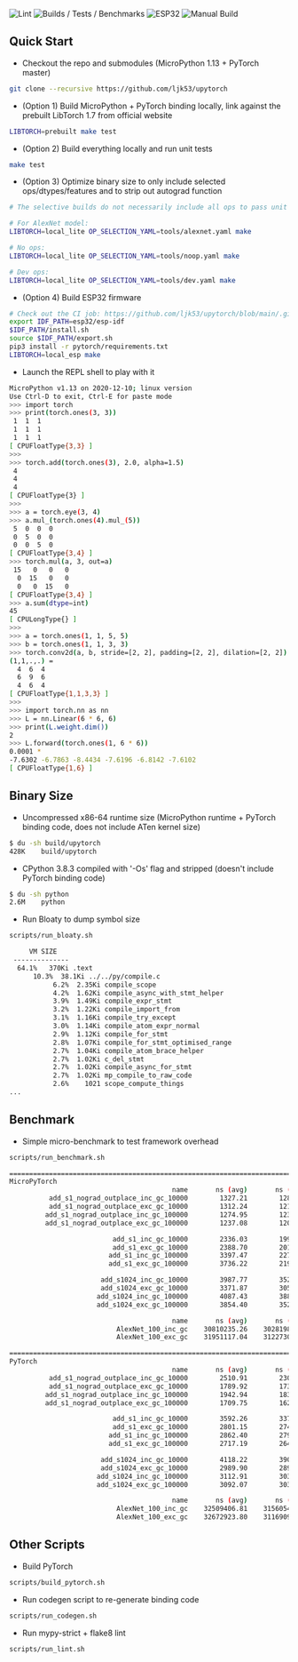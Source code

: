![Lint](https://github.com/ljk53/upytorch/workflows/Lint/badge.svg)
![Builds / Tests / Benchmarks](https://github.com/ljk53/upytorch/workflows/Builds%20/%20Tests%20/%20Benchmarks/badge.svg)
![ESP32](https://github.com/ljk53/upytorch/workflows/ESP32/badge.svg)
![Manual Build](https://github.com/ljk53/upytorch/workflows/Manual%20Build/badge.svg)

## Quick Start

* Checkout the repo and submodules (MicroPython 1.13 + PyTorch master)
```bash
git clone --recursive https://github.com/ljk53/upytorch
```

* (Option 1) Build MicroPython + PyTorch binding locally, link against the prebuilt LibTorch 1.7 from official website
```bash
LIBTORCH=prebuilt make test
```

* (Option 2) Build everything locally and run unit tests
```bash
make test
```

* (Option 3) Optimize binary size to only include selected ops/dtypes/features and to strip out autograd function
```bash
# The selective builds do not necessarily include all ops to pass unit tests.

# For AlexNet model:
LIBTORCH=local_lite OP_SELECTION_YAML=tools/alexnet.yaml make

# No ops:
LIBTORCH=local_lite OP_SELECTION_YAML=tools/noop.yaml make

# Dev ops:
LIBTORCH=local_lite OP_SELECTION_YAML=tools/dev.yaml make
```

* (Option 4) Build ESP32 firmware
```bash
# Check out the CI job: https://github.com/ljk53/upytorch/blob/main/.github/workflows/make-esp.yaml
export IDF_PATH=esp32/esp-idf
$IDF_PATH/install.sh
source $IDF_PATH/export.sh
pip3 install -r pytorch/requirements.txt
LIBTORCH=local_esp make
```

* Launch the REPL shell to play with it
```bash
MicroPython v1.13 on 2020-12-10; linux version
Use Ctrl-D to exit, Ctrl-E for paste mode
>>> import torch
>>> print(torch.ones(3, 3))
 1  1  1
 1  1  1
 1  1  1
[ CPUFloatType{3,3} ]
>>>
>>> torch.add(torch.ones(3), 2.0, alpha=1.5)
 4
 4
 4
[ CPUFloatType{3} ]
>>>
>>> a = torch.eye(3, 4)
>>> a.mul_(torch.ones(4).mul_(5))
 5  0  0  0
 0  5  0  0
 0  0  5  0
[ CPUFloatType{3,4} ]
>>> torch.mul(a, 3, out=a)
 15   0   0   0
  0  15   0   0
  0   0  15   0
[ CPUFloatType{3,4} ]
>>> a.sum(dtype=int)
45
[ CPULongType{} ]
>>>
>>> a = torch.ones(1, 1, 5, 5)
>>> b = torch.ones(1, 1, 3, 3)
>>> torch.conv2d(a, b, stride=[2, 2], padding=[2, 2], dilation=[2, 2])
(1,1,.,.) =
  4  6  4
  6  9  6
  4  6  4
[ CPUFloatType{1,1,3,3} ]
>>>
>>> import torch.nn as nn
>>> L = nn.Linear(6 * 6, 6)
>>> print(L.weight.dim())
2
>>> L.forward(torch.ones(1, 6 * 6))
0.0001 *
-7.6302 -6.7863 -8.4434 -7.6196 -6.8142 -7.6102
[ CPUFloatType{1,6} ]
```

## Binary Size

* Uncompressed x86-64 runtime size (MicroPython runtime + PyTorch binding code, does not include ATen kernel size)
```bash
$ du -sh build/upytorch
428K    build/upytorch
```

* CPython 3.8.3 compiled with '-Os' flag and stripped (doesn't include PyTorch binding code)
```bash
$ du -sh python
2.6M    python
```

* Run Bloaty to dump symbol size
```bash
scripts/run_bloaty.sh

     VM SIZE                                                                                        FILE SIZE
 --------------                                                                                  --------------
  64.1%   370Ki .text                                                                              370Ki  63.8%
      10.3%  38.1Ki ../../py/compile.c                                                                38.1Ki  10.3%
           6.2%  2.35Ki compile_scope                                                                     2.35Ki   6.2%
           4.2%  1.62Ki compile_async_with_stmt_helper                                                    1.62Ki   4.2%
           3.9%  1.49Ki compile_expr_stmt                                                                 1.49Ki   3.9%
           3.2%  1.22Ki compile_import_from                                                               1.22Ki   3.2%
           3.1%  1.16Ki compile_try_except                                                                1.16Ki   3.1%
           3.0%  1.14Ki compile_atom_expr_normal                                                          1.14Ki   3.0%
           2.9%  1.12Ki compile_for_stmt                                                                  1.12Ki   2.9%
           2.8%  1.07Ki compile_for_stmt_optimised_range                                                  1.07Ki   2.8%
           2.7%  1.04Ki compile_atom_brace_helper                                                         1.04Ki   2.7%
           2.7%  1.02Ki c_del_stmt                                                                        1.02Ki   2.7%
           2.7%  1.02Ki compile_async_for_stmt                                                            1.02Ki   2.7%
           2.7%  1.02Ki mp_compile_to_raw_code                                                            1.02Ki   2.7%
           2.6%    1021 scope_compute_things                                                                1021   2.6%
...
```

## Benchmark

* Simple micro-benchmark to test framework overhead
```bash
scripts/run_benchmark.sh

====================================================================================================
MicroPyTorch
                                         name       ns (avg)       ns (min)          stdev
          add_s1_nograd_outplace_inc_gc_10000        1327.21        1287.32          47.91
          add_s1_nograd_outplace_exc_gc_10000        1312.24        1214.72          96.39
         add_s1_nograd_outplace_inc_gc_100000        1274.95        1237.49          29.75
         add_s1_nograd_outplace_exc_gc_100000        1237.08        1202.96          17.84

                          add_s1_inc_gc_10000        2336.03        1992.70         305.97
                          add_s1_exc_gc_10000        2388.70        2015.90         260.76
                         add_s1_inc_gc_100000        3397.47        2273.18         612.70
                         add_s1_exc_gc_100000        3736.22        2191.61         734.55

                       add_s1024_inc_gc_10000        3987.77        3523.11         836.85
                       add_s1024_exc_gc_10000        3371.87        3057.79         599.30
                      add_s1024_inc_gc_100000        4087.43        3886.67         163.89
                      add_s1024_exc_gc_100000        3854.40        3529.63         265.46

                                         name       ns (avg)       ns (min)          stdev
                           AlexNet_100_inc_gc    30810235.26    30281980.04      470560.56
                           AlexNet_100_exc_gc    31951117.04    31227300.17      647239.46

====================================================================================================
PyTorch
                                         name       ns (avg)       ns (min)          stdev
          add_s1_nograd_outplace_inc_gc_10000        2510.91        2305.41         137.10
          add_s1_nograd_outplace_exc_gc_10000        1789.92        1733.73          84.43
         add_s1_nograd_outplace_inc_gc_100000        1942.94        1835.17         129.21
         add_s1_nograd_outplace_exc_gc_100000        1709.75        1627.52          62.25

                          add_s1_inc_gc_10000        3592.26        3379.80         129.61
                          add_s1_exc_gc_10000        2801.15        2748.20          37.91
                         add_s1_inc_gc_100000        2862.40        2799.87          41.63
                         add_s1_exc_gc_100000        2717.19        2649.99          38.69

                       add_s1024_inc_gc_10000        4118.22        3903.37         135.60
                       add_s1024_exc_gc_10000        2989.90        2894.43          55.01
                      add_s1024_inc_gc_100000        3112.91        3031.33          74.30
                      add_s1024_exc_gc_100000        3092.07        3038.92          44.05

                                         name       ns (avg)       ns (min)          stdev
                           AlexNet_100_inc_gc    32509406.81    31560540.20      619179.39
                           AlexNet_100_exc_gc    32672923.80    31169095.04      913946.09
```

## Other Scripts

* Build PyTorch
```bash
scripts/build_pytorch.sh
```

* Run codegen script to re-generate binding code
```bash
scripts/run_codegen.sh
```

* Run mypy-strict + flake8 lint
```bash
scripts/run_lint.sh
```
